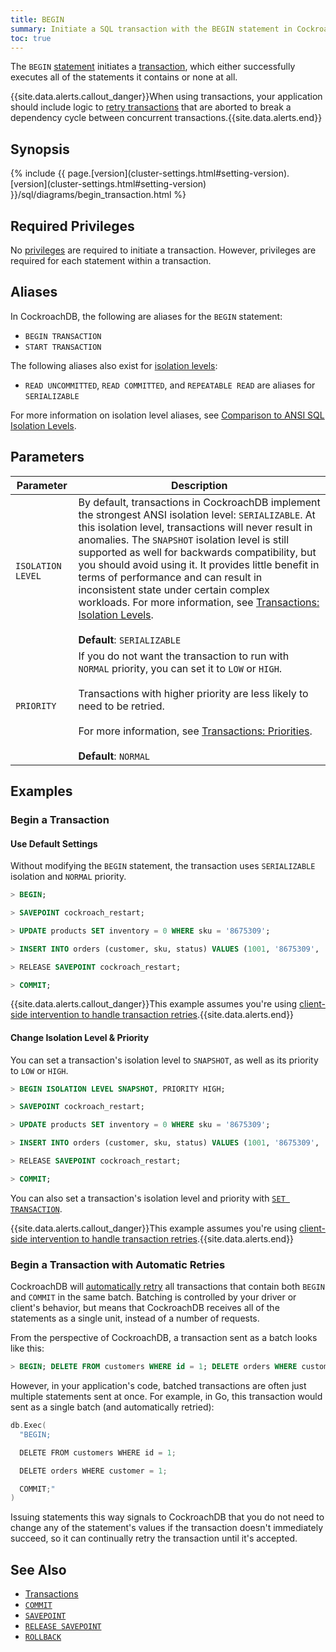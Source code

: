 ```yaml
---
title: BEGIN
summary: Initiate a SQL transaction with the BEGIN statement in CockroachDB.
toc: true
---
```


The `BEGIN` [statement](sql-statements.html) initiates a [transaction](transactions.html), which either successfully executes all of the statements it contains or none at all.

{{site.data.alerts.callout_danger}}When using transactions, your application should include logic to <a href="transactions.html#transaction-retries">retry transactions</a> that are aborted to break a dependency cycle between concurrent transactions.{{site.data.alerts.end}}


## Synopsis

<div>
{% include {{ page.[version](cluster-settings.html#setting-version).[version](cluster-settings.html#setting-version) }}/sql/diagrams/begin_transaction.html %}
</div>

## Required Privileges

No [privileges](privileges.html) are required to initiate a transaction. However, privileges are required for each statement within a transaction.

## Aliases

In CockroachDB, the following are aliases for the `BEGIN` statement:

- `BEGIN TRANSACTION`
- `START TRANSACTION`

The following aliases also exist for [isolation levels](transactions.html#isolation-levels):

- `READ UNCOMMITTED`, `READ COMMITTED`, and `REPEATABLE READ` are aliases for `SERIALIZABLE`

For more information on isolation level aliases, see [Comparison to ANSI SQL Isolation Levels](transactions.html#comparison-to-ansi-sql-isolation-levels).

## Parameters

| Parameter | Description |
|-----------|-------------|
| `ISOLATION LEVEL` | By default, transactions in CockroachDB implement the strongest ANSI isolation level: `SERIALIZABLE`. At this isolation level, transactions will never result in anomalies. The `SNAPSHOT` isolation level is still supported as well for backwards compatibility, but you should avoid using it. It provides little benefit in terms of performance and can result in inconsistent state under certain complex workloads. For more information, see [Transactions: Isolation Levels](transactions.html#isolation-levels).<br/><br/>**Default**: `SERIALIZABLE` |
| `PRIORITY` | If you do not want the transaction to run with `NORMAL` priority, you can set it to `LOW` or `HIGH`.<br/><br/>Transactions with higher priority are less likely to need to be retried.<br/><br/>For more information, see [Transactions: Priorities](transactions.html#transaction-priorities).<br/><br/>**Default**: `NORMAL` |

## Examples

### Begin a Transaction

#### Use Default Settings

Without modifying the `BEGIN` statement, the transaction uses `SERIALIZABLE` isolation and `NORMAL` priority.

~~~ sql
> BEGIN;

> SAVEPOINT cockroach_restart;

> UPDATE products SET inventory = 0 WHERE sku = '8675309';

> INSERT INTO orders (customer, sku, status) VALUES (1001, '8675309', 'new');

> RELEASE SAVEPOINT cockroach_restart;

> COMMIT;
~~~

{{site.data.alerts.callout_danger}}This example assumes you're using <a href="transactions.html#client-side-intervention">client-side intervention to handle transaction retries</a>.{{site.data.alerts.end}}

#### Change Isolation Level & Priority

You can set a transaction's isolation level to `SNAPSHOT`, as well as its priority to `LOW` or `HIGH`.

~~~ sql
> BEGIN ISOLATION LEVEL SNAPSHOT, PRIORITY HIGH;

> SAVEPOINT cockroach_restart;

> UPDATE products SET inventory = 0 WHERE sku = '8675309';

> INSERT INTO orders (customer, sku, status) VALUES (1001, '8675309', 'new');

> RELEASE SAVEPOINT cockroach_restart;

> COMMIT;
~~~

You can also set a transaction's isolation level and priority with [`SET TRANSACTION`](set-transaction.html).

{{site.data.alerts.callout_danger}}This example assumes you're using <a href="transactions.html#client-side-intervention">client-side intervention to handle transaction retries</a>.{{site.data.alerts.end}}

### Begin a Transaction with Automatic Retries

CockroachDB will [automatically retry](transactions.html#transaction-retries) all transactions that contain both `BEGIN` and `COMMIT` in the same batch. Batching is controlled by your driver or client's behavior, but means that CockroachDB receives all of the statements as a single unit, instead of a number of requests.

From the perspective of CockroachDB, a transaction sent as a batch looks like this:

~~~ sql
> BEGIN; DELETE FROM customers WHERE id = 1; DELETE orders WHERE customer = 1; COMMIT;
~~~

However, in your application's code, batched transactions are often just multiple statements sent at once. For example, in Go, this transaction would sent as a single batch (and automatically retried):

~~~ go
db.Exec(
  "BEGIN;

  DELETE FROM customers WHERE id = 1;

  DELETE orders WHERE customer = 1;

  COMMIT;"
)
~~~

Issuing statements this way signals to CockroachDB that you do not need to change any of the statement's values if the transaction doesn't immediately succeed, so it can continually retry the transaction until it's accepted.

## See Also

- [Transactions](transactions.html)
- [`COMMIT`](commit-transaction.html)
- [`SAVEPOINT`](savepoint.html)
- [`RELEASE SAVEPOINT`](release-savepoint.html)
- [`ROLLBACK`](rollback-transaction.html)
